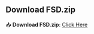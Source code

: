 ## Download FSD.zip  
📥 **Download FSD.zip**: [Click Here](https://mega.nz/folder/kYR13TBY#2SSz1FfKaliqMZd84jaosA)
